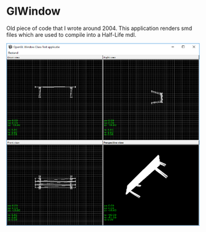 # GlWindow

Old piece of code that I wrote around 2004. This application renders smd files which are used to compile into a Half-Life mdl.

![Screenshot](screenshot01.png)
